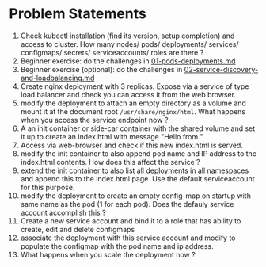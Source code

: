# Problem Statements

1. Check kubectl installation (find its version, setup completion) and access to cluster. How many nodes/ pods/ deployments/ services/ configmaps/ secrets/ serviceaccounts/ roles are there ?
2. Beginner exercise: do the challenges in [01-pods-deployments.md](01-pods-deployments.md)
3. Beginner exercise (optional): do the challenges in [02-service-discovery-and-loadbalancing.md](02-service-discovery-and-loadbalancing.md)
4. Create nginx deployment with 3 replicas. Expose via a service of type load balancer and check you can access it from the web browser.
5. modify the deployment to attach an empty directory as a volume and mount it at the document root `/usr/share/nginx/html`. What happens when you access the service endpoint now ?
6. A an init container or side-car container with the shared volume and set it up to create an index.html with message "Hello from <your team name>"
7. Access via web-browser and check if this new index.html is served.
8. modify the init container to also append pod name and IP address to the index.html contents. How does this affect the service ?
9. extend the init container to also list all deployments in all namespaces and append this to the index.html page. Use the default serviceaccount for this purpose.
10. modify the deployment to create an empty config-map on startup with same name as the pod (1 for each pod). Does the defauly service account accomplish this ?
11. Create a new service account and bind it to a role that has ability to create, edit and delete configmaps
12. associate the deployment with this service account and modify to populate the configmap with the pod name and ip address.
12. What happens when you scale the deployment now ?
